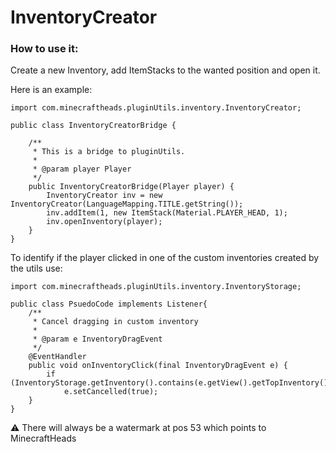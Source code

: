# InventoryCreator
### How to use it:
Create a new Inventory, add ItemStacks to the wanted position and open it.

Here is an example:

```
import com.minecraftheads.pluginUtils.inventory.InventoryCreator;

public class InventoryCreatorBridge {

    /**
     * This is a bridge to pluginUtils.
     *
     * @param player Player
     */
    public InventoryCreatorBridge(Player player) {
        InventoryCreator inv = new InventoryCreator(LanguageMapping.TITLE.getString());
        inv.addItem(1, new ItemStack(Material.PLAYER_HEAD, 1);
        inv.openInventory(player);
    }
}
```

To identify if the player clicked in one of the custom inventories created by the utils use:

```
import com.minecraftheads.pluginUtils.inventory.InventoryStorage;

public class PsuedoCode implements Listener{
    /**
     * Cancel dragging in custom inventory
     *
     * @param e InventoryDragEvent
     */
    @EventHandler
    public void onInventoryClick(final InventoryDragEvent e) {
        if (InventoryStorage.getInventory().contains(e.getView().getTopInventory()))
            e.setCancelled(true);
    }
}
```

:warning: There will always be a watermark at pos 53 which points to MinecraftHeads